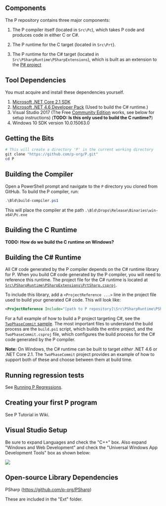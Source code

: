 ## Components

The P repository contains three major components:

1. The P compiler itself (located in `Src\Pc`), which takes P code and produces code in either C or C#.

2. The P runtime for the C target (located in `Src\Prt`).

3. The P runtime for the C# target (located in `Src\PSharpRuntime\PSharpExtensions`), which is built as an extension to the [P# project](https://github.com/p-org/psharp)

## Tool Dependencies

You must acquire and install these dependencies yourself.

1. [Microsoft .NET Core 2.1 SDK](https://dotnet.microsoft.com/download/dotnet-core/2.1)
2. [Microsoft .NET 4.6 Developer Pack](https://dotnet.microsoft.com/download/thank-you/net46-developer-pack) (Used to build the C# runtime.)
3. Visual Studio 2017 (The Free [Community Edition](https://www.visualstudio.com/downloads/) works, see below for setup instructions) (**TODO: Is this only used to build the C runtime?**)
4. Windows 10 SDK version 10.0.15063.0

## Getting the Bits

```Powershell
# This will create a directory 'P' in the current working directory
git clone "https://github.com/p-org/P.git"
cd P
```

## Building the Compiler

Open a PowerShell prompt and navigate to the `P` directory you cloned from GitHub.  To build the P compiler, run:

```Powershell
.\Bld\build-compiler.ps1
```

This will place the compiler at the path `.\Bld\Drops\Release\Binaries\win-x64\Pc.exe`

## Building the C Runtime

**TODO: How do we build the C runtime on Windows?**

## Building the C# Runtime

All C# code generated by the P compiler depends on the C# runtime library for P.  When you build C# code generated by the P compiler, you will need to reference this runtime.  The project file for the C# runtime is located at [`Src\PSharpRuntime\PSharpExtensions\PrtSharp.csproj`](https://github.com/p-org/P/blob/master/Src/PSharpRuntime/PSharpExtensions/PrtSharp.csproj).

To include this library, add a `<ProjectReference ...>` line in the project file used to build your generated C# code.  This will look like:

```XML
<ProjectReference Include="[path to P repository]\Src\PSharpRuntime\PSharpExtensions\PrtSharp.csproj"/>
```

For a full example of how to build a P project targeting C#, see the [`TwoPhaseCommit` sample](https://github.com/p-org/P/tree/master/Src/Samples/TwoPhaseCommit).  The most important files to understand the build process are the `build.ps1` script, which builds the entire project, and the `TwoPhaseCommit.csproj` file, which configures the build process for the C# code generated by the P compiler.

**Note:** On Windows, the C# runtime can be built to target *either* .NET 4.6 or .NET Core 2.1.  The `TwoPhaseCommit` project provides an example of how to support both of these and choose between them at build time.

## Running regression tests

See [Running P Regressions](https://github.com/p-org/P/wiki/Running-P-Regressions).

## Creating your first P program

See P Tutorial in Wiki.

## Visual Studio Setup

Be sure to expand Languages and check the "C++" box.  Also expand "Windows and Web Development" and check the "Universal Windows App Development Tools" box as shown below:

![](https://github.com/p-org/P/wiki/images/vssetup.png)

## Open-source Library Dependencies
PSharp (https://github.com/p-org/PSharp)

These are included in the "Ext" folder.